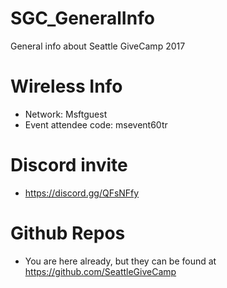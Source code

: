 # SGC_GeneralInfo
General info about Seattle GiveCamp 2017

# Wireless Info
- Network: Msftguest
- Event attendee code: msevent60tr

# Discord invite
- https://discord.gg/QFsNFfy

# Github Repos
- You are here already, but they can be found at https://github.com/SeattleGiveCamp
